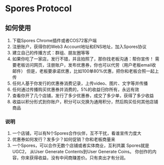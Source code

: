 # Spores Protocol

## 如何使用
1. 下载Spores Chrome插件或者COS72客户端
2. 注册账户，获得你的Web3 Account地址和ENS地址，加入Spores协议
3. 建立自己的传播方式：群组、朋友圈等等
4. 如果你吃了一家店，发行不错，并且拍照了，那你找老板沟通：帮你宣传！
    需要老板访问网页，注册账户，发布优惠券，你也可以代劳（用户老板email收邮件）
    但是，老板要承诺优惠，比如100单80%优惠，把你和老板合照一起上传
5. 任何人基于你发行的优惠券消费记录，上传video、图片、文字等并传播
6. 任何通过传播购买优惠券并消费的，5%的收益归你所有，永远有效
7. 查看你开了几个店铺，发行了多少优惠券，成交了多少单，获得了多少收益
8. 收益以积分形式到你账户，积分可以兑换为通用积分，然后购买任何其他店铺商品

### 说明
1. 一个店铺，可以有N个Spores合作伙伴，互不干扰，看谁宣传力度大
2. 优惠券如何发行？发多少？如何促销？你和老板商量来
3. 一个Spores，可以合作无数个店铺或者实体商业，互利共赢
Spores就是UGC2， 从User Generate Contents到User Generate Coins。
你创作的内容，你来获得收益，没有中间商赚差价。只有卖出才有分润。